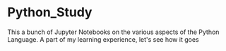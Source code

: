 # Python_Study

This a bunch of Jupyter Notebooks on the various aspects of the Python Language.
A part of my learning experience, let's see how it goes
